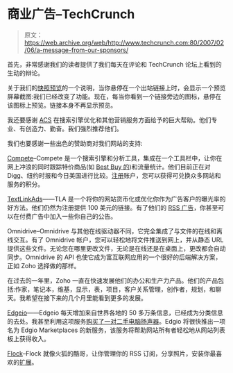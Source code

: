 # 商业广告–TechCrunch

> 原文：<https://web.archive.org/web/http://www.techcrunch.com:80/2007/02/06/a-message-from-our-sponsors/>

首先，非常感谢我们的读者提供了我们每天在评论和 TechCrunch 论坛上看到的生动的辩论。

关于我们的[快照预览](https://web.archive.org/web/20211127050910/http://www.beta.techcrunch.com/2006/11/18/add-snap-previews-to-any-site-for-free/)的一个说明，当你悬停在一个出站链接上时，会显示一个预览屏幕截图:我们已经改变了功能。现在，每当你看到一个链接旁边的图标，悬停在该图标上预览。链接本身不再显示预览。

我还要感谢 [ACS](https://web.archive.org/web/20211127050910/http://www.acsseo.com/) 在搜索引擎优化和其他营销服务方面给予的巨大帮助。他们专业、有创造力、勤奋。我们强烈推荐他们。

我们也要感谢一些出色的赞助商对我们网站的支持:

[Compete](https://web.archive.org/web/20211127050910/http://compete.com/)–Compete 是一个搜索引擎和分析工具，集成在一个工具栏中，让你在网上冲浪的同时跟踪特价商品(如 [Best Buy 的](https://web.archive.org/web/20211127050910/http://snapshot.compete.com/bestbuy.com+))和流量统计。他们目前正在对 Digg、纽约时报和今日美国进行比较。[注册](https://web.archive.org/web/20211127050910/http://my.compete.com/registration)账户，您可以获得可兑换众多网站和服务的积分。

[TextLinkAds](https://web.archive.org/web/20211127050910/http://www.text-link-ads.com/)——TLA 是一个将你的网站货币化或优化你作为广告客户的曝光率的好方法。他们仍然为注册提供 100 美元的链接。有了他们的 [RSS 广告](https://web.archive.org/web/20211127050910/http://www.text-link-ads.com/feedvertising/bloggers/)，你甚至可以在付费广告中加入一些你自己的公告。

Omnidrive–Omnidrive 与其他在线驱动器不同，它完全集成了与文件的在线和离线交互。有了 Omnidrive 帐户，您可以轻松地将文件推送到网上，并从静态 URL 提供这些文件。无论您在哪里更改文件，无论是在线还是在桌面上，更改都会自动同步。Omnidrive 的 API 也使它成为富互联网应用的一个很好的后端解决方案，正如 Zoho 选择做的那样。

在过去的一年里，Zoho 一直在快速发展他们的办公和生产力产品。他们的产品包括:作家，笔记本，维基，显示，表，项目，客户关系管理，创作者，规划，和聊天。我希望在接下来的几个月里能看到更多的发展。

[Edgeio](https://web.archive.org/web/20211127050910/http://www.edgeio.com/)——Edgeio 每天增加来自世界各地的 50 多万条信息，已经成为分类信息的去处。我甚至利用这项服务[购买了一对二手电脑扬声器](https://web.archive.org/web/20211127050910/http://www.edgeio.com/ss/speakers?location=1)。Edgio 将很快推出一项名为 Edgio Marketplaces 的新服务，该服务将帮助网站所有者轻松地从网站列表板上获得收入。

[Flock](https://web.archive.org/web/20211127050910/http://flock.com/)–Flock 就像火狐的酷哥，让你管理你的 RSS 订阅，分享照片，安装你最喜欢的[扩展](https://web.archive.org/web/20211127050910/http://extensions.flock.com/extensions)。